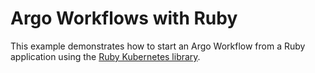 # Argo Workflows with Ruby

This example demonstrates how to start an Argo Workflow from a Ruby application using
the [Ruby Kubernetes library](https://github.com/kubernetes-client/ruby).